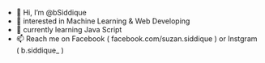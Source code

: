 - 👋 Hi, I’m @bSiddique
- 👀 interested in Machine Learning & Web Developing
- 🌱 currently learning Java Script
- 📫 Reach me on Facebook ( facebook.com/suzan.siddique ) or Instgram ( b.siddique_ )
